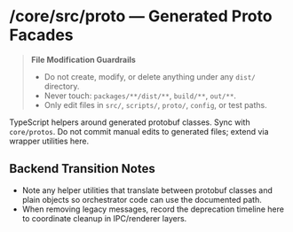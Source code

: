 # /core/src/proto — Generated Proto Facades
> **File Modification Guardrails**
> - Do not create, modify, or delete anything under any `dist/` directory.
> - Never touch: `packages/**/dist/**`, `build/**`, `out/**`.
> - Only edit files in `src/`, `scripts/`, `proto/`, `config`, or test paths.


TypeScript helpers around generated protobuf classes. Sync with `core/protos`.
Do not commit manual edits to generated files; extend via wrapper utilities here.

## Backend Transition Notes

- Note any helper utilities that translate between protobuf classes and plain objects so orchestrator code can use the documented path.
- When removing legacy messages, record the deprecation timeline here to coordinate cleanup in IPC/renderer layers.
